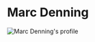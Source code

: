 # Marc Denning

![Marc Denning's profile](https://www.gravatar.com/avatar/4abb6a3a0b49c316bd0780ec4369b1a6?s=200)

